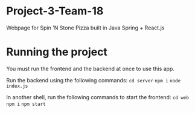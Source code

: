 # Project-3-Team-18
Webpage for Spin 'N Stone Pizza built in Java Spring + React.js

# Running the project

You must run the frontend and the backend at once to use this app.

Run the backend using the following commands:
```cd server```
```npm i```
```node index.js```


In another shell, run the following commands to start the frontend:
```cd web```
```npm i```
```npm start```